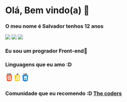 <head>
  
<h1>Olá, Bem vindo(a) 👋</h1>
<h3>O meu nome é Salvador tenhos 12 anos</h3>
<a href="https://github.com/salvadorpontess"><img src="https://img.shields.io/badge/-Github-000?style=flat-square&logo=Github&logoColor=white&link=https://github.com/fagnerpsantos"></a>
<a href="https://www.youtube.com/channel/UCWmAUdO3udKDmEXWYN9oMfA"><img src="https://img.shields.io/badge/-YouTube-ff0000?style=flat-square&labelColor=ff0000&logo=youtube&logoColor=white&link=https://www.youtube.com/user/TreinaWeb"></a>
<a href="https://twitter.com/azul179243654"><img src="https://img.shields.io/badge/-Twitter-1ca0f1?style=flat-square&labelColor=1ca0f1&logo=twitter&logoColor=white&link=https://twitter.com/fagnerpsantos"></a>
<h3>Eu sou um progrador Front-end🎨</h3>
<h3>Linguagens que eu amo :D</h3>
<img src="html,css, js.png" width="15%">
  <h3>Comunidade que eu recomendo :D <a href="https://discord.gg/y7Xvtk9N3y">The coders</a></h3>
  
</head>
